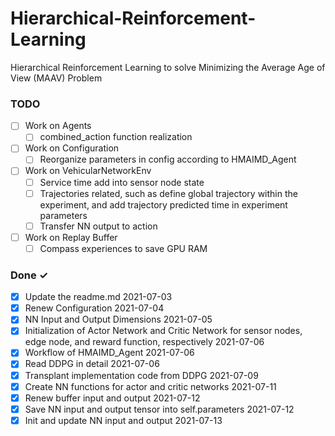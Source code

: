# Hierarchical-Reinforcement-Learning
Hierarchical Reinforcement Learning to solve Minimizing the Average Age of View (MAAV) Problem

### TODO

- [ ] Work on Agents
    - [ ] combined_action function realization
- [ ] Work on Configuration
    - [ ] Reorganize parameters in config according to HMAIMD_Agent
- [ ] Work on VehicularNetworkEnv
    - [ ] Service time add into sensor node state
    - [ ] Trajectories related, such as define global trajectory within the experiment, and add trajectory predicted time in experiment parameters
    - [ ] Transfer NN output to action     
- [ ] Work on Replay Buffer
    - [ ] Compass experiences to save GPU RAM  

### Done ✓

- [x] Update the readme.md 2021-07-03
- [x] Renew Configuration 2021-07-04
- [x] NN Input and Output Dimensions 2021-07-05
- [x] Initialization of Actor Network and Critic Network for sensor nodes, edge node, and reward function, respectively 2021-07-06
- [x] Workflow of HMAIMD_Agent 2021-07-06
- [x] Read DDPG in detail 2021-07-06
- [x] Transplant implementation code from DDPG 2021-07-09
- [x] Create NN functions for actor and critic networks 2021-07-11
- [x] Renew buffer input and output 2021-07-12 
- [x] Save NN input and output tensor into self.parameters 2021-07-12
- [x] Init and update NN input and output 2021-07-13

